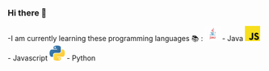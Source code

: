 ### Hi there 👋

   -I am currently learning these programming languages :books: :
   <img src="https://github.com/yuri014/yuri014/blob/master/logo-java.jpg" width="30"> - Java
   <img src="https://github.com/yuri014/yuri014/blob/master/logo-js.png" width="30"> - Javascript
   <img src="https://github.com/yuri014/yuri014/blob/master/logo-python.png" width="30"> - Python
